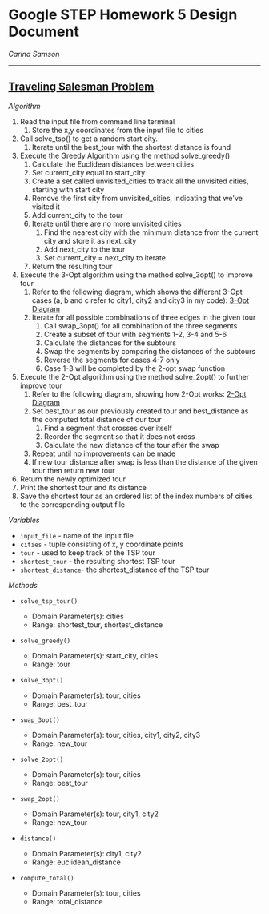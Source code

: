 # Google STEP Homework 5 Design Document
*Carina Samson*

-------
<u>**Traveling Salesman Problem**</u>
-------
*Algorithm*
1. Read the input file from command line terminal
   1. Store the x,y coordinates from the input file to cities
2. Call solve_tsp() to get a random start city.
   1. Iterate until the best_tour with the shortest distance is found
3. Execute the Greedy Algorithm using the method solve_greedy()
   1. Calculate the Euclidean distances between cities
   2. Set current_city equal to start_city
   3. Create a set called unvisited_cities to track all the unvisited cities, starting with start city
   4. Remove the first city from unvisited_cities, indicating that we've visited it
   5. Add current_city to the tour
   6. Iterate until there are no more unvisited cities
        1. Find the nearest city with the minimum distance from the current city and store it as next_city
        2. Add next_city to the tour
        3. Set current_city = next_city to iterate
    7. Return the resulting tour
4. Execute the 3-Opt algorithm using the method solve_3opt() to improve tour
    1. Refer to the following diagram, which shows the different 3-Opt cases (a, b and c refer to city1, city2 and city3 in my code): [3-Opt Diagram](https://ibb.co/1nBSMPZ)
    2. Iterate for all possible combinations of three edges in the given tour
        1. Call swap_3opt() for all combination of the three segments 
        2. Create a subset of tour with segments 1-2, 3-4 and 5-6
        3. Calculate the distances for the subtours 
        4. Swap the segments by comparing the distances of the subtours 
        5. Reverse the segments for cases 4-7 only
        6. Case 1-3 will be completed by the 2-opt swap function
5. Execute the 2-Opt algorithm using the method solve_2opt() to further improve tour
    1. Refer to the following diagram, showing how 2-Opt works: [2-Opt Diagram](https://ibb.co/8Mk4rJD)
    2. Set best_tour as our previously created tour and best_distance as the computed total distance of our tour
        1. Find a segment that crosses over itself
        2. Reorder the segment so that it does not cross
        3. Calculate the new distance of the tour after the swap
    3. Repeat until no improvements can be made
    4. If new tour distance after swap is less than the distance of the given tour then return new tour
6. Return the newly optimized tour
7. Print the shortest tour and its distance
8. Save the shortest tour as an ordered list of the index numbers of cities to the corresponding output file

*Variables*
- `input_file` - name of the input file
- `cities` - tuple consisting of x, y coordinate points
- `tour` - used to keep track of the TSP tour
- `shortest_tour` - the resulting shortest TSP tour
- `shortest_distance`-  the shortest_distance of the TSP tour

*Methods*
- `solve_tsp_tour()`
  - Domain Parameter(s): cities
  - Range: shortest_tour, shortest_distance

- `solve_greedy()`
  - Domain Parameter(s): start_city, cities
  - Range: tour

- `solve_3opt()`
  - Domain Parameter(s): tour, cities
  - Range: best_tour

- `swap_3opt()`
  - Domain Parameter(s): tour, cities, city1, city2, city3
  - Range: new_tour

- `solve_2opt()`
  - Domain Parameter(s): tour, cities
  - Range: best_tour

- `swap_2opt()`
  - Domain Parameter(s): tour, city1, city2
  - Range: new_tour

- `distance()`
  - Domain Parameter(s): city1, city2
  - Range: euclidean_distance

- `compute_total()`
  - Domain Parameter(s): tour, cities
  - Range: total_distance
